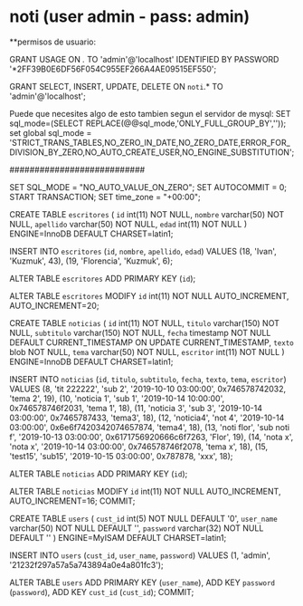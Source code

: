 # noti (user admin - pass: admin)

**permisos de usuario:

GRANT USAGE ON *.* TO 'admin'@'localhost' IDENTIFIED BY PASSWORD '*2FF39B0E6DF56F054C955EF266A4AE09515EF550';

GRANT SELECT, INSERT, UPDATE, DELETE ON `noti`.* TO 'admin'@'localhost';

Puede que necesites algo de esto tambien segun el servidor de mysql:
SET sql_mode=(SELECT REPLACE(@@sql_mode,'ONLY_FULL_GROUP_BY',''));
set global sql_mode = 'STRICT_TRANS_TABLES,NO_ZERO_IN_DATE,NO_ZERO_DATE,ERROR_FOR_DIVISION_BY_ZERO,NO_AUTO_CREATE_USER,NO_ENGINE_SUBSTITUTION';

###########################

SET SQL_MODE = "NO_AUTO_VALUE_ON_ZERO";
SET AUTOCOMMIT = 0;
START TRANSACTION;
SET time_zone = "+00:00";

CREATE TABLE `escritores` (
  `id` int(11) NOT NULL,
  `nombre` varchar(50) NOT NULL,
  `apellido` varchar(50) NOT NULL,
  `edad` int(11) NOT NULL
) ENGINE=InnoDB DEFAULT CHARSET=latin1;

INSERT INTO `escritores` (`id`, `nombre`, `apellido`, `edad`) VALUES
(18, 'Ivan', 'Kuzmuk', 43),
(19, 'Florencia', 'Kuzmuk', 6);

ALTER TABLE `escritores`
  ADD PRIMARY KEY (`id`);

ALTER TABLE `escritores`
  MODIFY `id` int(11) NOT NULL AUTO_INCREMENT, AUTO_INCREMENT=20;

CREATE TABLE `noticias` (
  `id` int(11) NOT NULL,
  `titulo` varchar(150) NOT NULL,
  `subtitulo` varchar(150) NOT NULL,
  `fecha` timestamp NOT NULL DEFAULT CURRENT_TIMESTAMP ON UPDATE CURRENT_TIMESTAMP,
  `texto` blob NOT NULL,
  `tema` varchar(50) NOT NULL,
  `escritor` int(11) NOT NULL
) ENGINE=InnoDB DEFAULT CHARSET=latin1;

INSERT INTO `noticias` (`id`, `titulo`, `subtitulo`, `fecha`, `texto`, `tema`, `escritor`) VALUES
(8, 'tit 222222', 'sub 2', '2019-10-10 03:00:00', 0x746578742032, 'tema 2', 19),
(10, 'noticia 1', 'sub 1', '2019-10-14 10:00:00', 0x746578746f2031, 'tema 1', 18),
(11, 'noticia 3', 'sub 3', '2019-10-14 03:00:00', 0x7465787433, 'tema3', 18),
(12, 'noticia4', 'not 4', '2019-10-14 03:00:00', 0x6e6f7420342074657874, 'tema4', 18),
(13, 'noti flor', 'sub noti f', '2019-10-13 03:00:00', 0x6171756920666c6f7263, 'Flor', 19),
(14, 'nota x', 'nota x', '2019-10-14 03:00:00', 0x746578746f2078, 'tema x', 18),
(15, 'test15', 'sub15', '2019-10-15 03:00:00', 0x787878, 'xxx', 18);

ALTER TABLE `noticias`
  ADD PRIMARY KEY (`id`);

ALTER TABLE `noticias`
  MODIFY `id` int(11) NOT NULL AUTO_INCREMENT, AUTO_INCREMENT=16;
COMMIT;

CREATE TABLE `users` (
  `cust_id` int(5) NOT NULL DEFAULT '0',
  `user_name` varchar(50) NOT NULL DEFAULT '',
  `password` varchar(32) NOT NULL DEFAULT ''
) ENGINE=MyISAM DEFAULT CHARSET=latin1;

INSERT INTO `users` (`cust_id`, `user_name`, `password`) VALUES
(1, 'admin', '21232f297a57a5a743894a0e4a801fc3');

ALTER TABLE `users`
  ADD PRIMARY KEY (`user_name`),
  ADD KEY `password` (`password`),
  ADD KEY `cust_id` (`cust_id`);
COMMIT;
